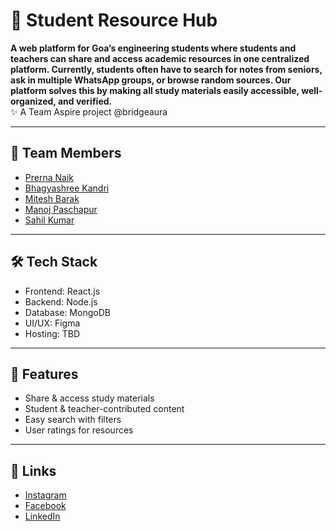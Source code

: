 # 📘 Student Resource Hub

**A web platform for Goa’s engineering students where students and teachers can share and access academic resources in one centralized platform.
Currently, students often have to search for notes from seniors, ask in multiple WhatsApp groups, or browse random sources. Our platform solves this by making all study materials easily accessible, well-organized, and verified.**  
✨ A Team Aspire project @bridgeaura

---

## 👥 Team Members
- [Prerna Naik](https://github.com/prernaik)
- [Bhagyashree Kandri](https://github.com/BhagyashreeKandri)
- [Mitesh Barak](https://github.com/MiteshBarak)
- [Manoj Paschapur](https://github.com/ManojPaschapur)
- [Sahil Kumar]()

---

## 🛠 Tech Stack
- Frontend: React.js
- Backend: Node.js
- Database: MongoDB
- UI/UX: Figma
- Hosting: TBD

---

## 📌 Features
- Share & access study materials
- Student & teacher-contributed content
- Easy search with filters
- User ratings for resources

---

## 🔗 Links
- [Instagram](https://www.instagram.com/student.resource.hub)
- [Facebook](https://www.facebook.com/profile.php?id=61578788355567&rdid=uarY8zJLy8SdSvas&share_url=https%3A%2F%2Fwww.facebook.com%2Fshare%2F1BQYEBw8XR%2F#)
- [LinkedIn](https://www.linkedin.com/in/student-resource-hub-985b57378/)


